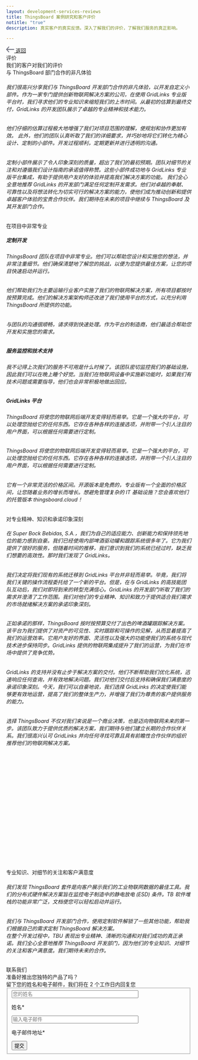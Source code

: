 ```yaml
---
layout: development-services-reviews
title: ThingsBoard 案例研究和客户评价
notitle: "true"
description: 真实客户的真实反馈。深入了解我们的评价，了解我们服务的真正影响。

---
```


<section id="hero" class="light-text">
</section>
<section id="review-asg" class="full-review">
    <div class="content-wrapper">
        <a class="back-link" href="/docs/services/development-services/">
            <span class="icon">
                <svg xmlns="http://www.w3.org/2000/svg" width="22" height="16" viewBox="0 0 22 16" fill="none"><path d="M0.28545 7.23852L6.35409 0.381616C6.74482 -0.0863449 7.51712 -0.128037 7.97021 0.27929C8.42329 0.686613 8.469 1.46369 8.04903 1.90537L3.6635 6.85758H20.8621C21.4905 6.85758 22 7.36926 22 8.0004C22 8.63158 21.4905 9.14322 20.8621 9.14322H3.6635L8.04903 14.0954C8.469 14.5371 8.4122 15.3128 7.95912 15.7201C7.50603 16.1274 6.74482 16.0871 6.35409 15.6192L0.28545 8.76228C-0.110773 8.2079 -0.0791988 7.7102 0.28545 7.23852Z" fill="#727381"/></svg>
            </span>
            <span>返回</span>
        </a>
        <div class="header">
            <div class="side-title">
                <span>评价</span>
            </div>
            <span class="title">我们的客户对我们的评价</span>
        </div>
        <div class="review">
            <div class="logo">
                <img src="/images/development-services/logo-asg-tech.svg" alt=""/>
            </div>
            <div class="review-header">与 ThingsBoard 部门合作的非凡体验</div>
            <div class="review-body"><h6>我们很高兴分享我们与 ThingsBoard 开发部门合作的非凡体验，以开发自定义小部件。作为一家专门提供创新物联网解决方案的公司，在使用 GridLinks 专业版平台时，我们寻求他们的专业知识来缩短我们的上市时间。从最初的估算到最终交付，GridLinks 的开发团队展示了卓越的专业精神和技术能力。</h6>
            <h6>他们仔细的估算过程极大地增强了我们对项目范围的理解，使规划和协作更加有效。
            此外，他们的团队认真听取了我们的详细要求，并巧妙地将它们转化为精心设计、定制的小部件。开发过程顺利，定期更新并进行透明的沟通。</h6>
            <h6>定制小部件展示了令人印象深刻的质量，超出了我们的最初预期。团队对细节的关注和对遵循我们设计指南的承诺值得称赞。这些小部件成功地与 GridLinks 专业版平台集成，有助于提供用户友好的体验并提高我们解决方案的功能。
            我们全心全意地推荐 GridLinks 的开发部门满足任何定制开发需求。他们对卓越的奉献、可靠性以及将想法转化为切实可行的解决方案的能力，使他们成为推动创新和提供卓越客户体验的宝贵合作伙伴。我们期待在未来的项目中继续与 ThingsBoard 及其开发部门合作。</h6>
            </div>
        </div>
    </div>
</section>
<section id="review-kalitec" class="full-review">
    <div class="content-wrapper">
        <div class="review">
            <div class="logo">
                <img src="/images/development-services/logo-kalitec.svg" alt=""/>
            </div>
            <div class="review-header">在项目中非常专业</div>
            <div class="review-body">
                <h5>定制开发</h5>
                <h6>ThingsBoard 团队在项目中非常专业。他们可以帮助您设计和实施您的想法，并非常注重细节。他们确保清楚地了解您的挑战，以便为您提供最佳方案，让您的项目快速启动并运行。</h6>
                <h6>他们帮助我们为主要运输行业客户实施了我们的物联网解决方案，所有项目都按时按预算完成。他们的解决方案架构师还改进了我们使用平台的方式，以充分利用 ThingsBoard 所提供的功能。</h6>
                <h6>与团队的沟通很顺畅，请求得到快速处理。作为平台的制造商，他们最适合帮助您开发和实施您的需求。</h6>
                <h5>服务监控和技术支持</h5>
                <h6>我不记得上次我们的服务不可用是什么时候了。该团队密切监控我们的基础设施，因此我们可以在晚上睡个好觉。当我们在物联网设备中实施新功能时，如果我们有技术问题或需要指导，他们也会非常积极地做出回应。</h6>
                <h5>GridLinks 平台</h5>
                <h6>ThingsBoard 将使您的物联网后端开发变得轻而易举。它是一个强大的平台，可以处理您抛给它的任何东西。它存在各种各样的连接选项，并附带一个引人注目的用户界面，可以根据任何需要进行定制。</h6>
                <h6>ThingsBoard 将使您的物联网后端开发变得轻而易举。它是一个强大的平台，可以处理您抛给它的任何东西。它存在各种各样的连接选项，并附带一个引人注目的用户界面，可以根据任何需要进行定制。</h6>
                <h6>它有一个非常灵活的价格区间。开源版本是免费的，专业版有一个全面的价格区间，让您随着业务的增长而增长。想避免管理复杂的 IT 基础设施？您会喜欢他们的托管版本 thingsboard.cloud！</h6>
            </div>
        </div>
    </div>
</section>
<section id="review-superbockgroup" class="full-review">
    <div class="content-wrapper">
        <div class="review">
            <div class="logo">
                <img src="/images/development-services/logo-super-bock-group.svg" alt=""/>
            </div>
            <div class="review-header">对专业精神、知识和承诺印象深刻</div>
            <div class="review-body">
                <h6>在 Super Bock Bebidas, S.A.，我们为自己的适应能力、创新能力和保持领先地位的能力感到自豪。我们已经使用内部啤酒驱动罐和跟踪系统很多年了。它为我们提供了很好的服务，但随着时间的推移，我们意识到我们的系统已经过时，缺乏我们想要的高效性。那时我们发现了 GridLinks。</h6>
                <h6>我们决定将我们现有的系统迁移到 GridLinks 平台并非轻而易举。毕竟，我们将我们关键的操作流程委托给了一个新的平台。但是，在与 GridLinks 的高技能团队互动后，我们对即将到来的转型充满信心。GridLinks 的开发部门听取了我们的需求并澄清了工作范围。我们对他们的专业精神、知识和致力于提供适合我们需求的市场就绪解决方案的承诺印象深刻。</h6>
                <h6>正如承诺的那样，ThingsBoard 按时按预算交付了出色的啤酒罐跟踪解决方案。该平台为我们提供了对资产的可见性、实时跟踪和可操作的见解，从而显着提高了我们的运营效率。它用户友好的界面、灵活性以及强大的功能使我们的系统与现代技术进步保持同步。GridLinks 提供的物联网集成提升了我们的运营，为我们在市场中提供了竞争优势。</h6>
                <h6>GridLinks 的支持并没有止步于解决方案的交付。他们不断帮助我们优化系统，迅速响应任何查询，并有效地解决问题。我们对他们交付后支持和确保我们满意度的承诺印象深刻。今天，我们可以自豪地说，我们选择 GridLinks 的决定使我们能够更有效地运营，提高了我们的整体生产力，并增强了我们为尊贵的客户提供服务的能力。</h6>
                <h6>选择 ThingsBoard 不仅对我们来说是一个商业决策，也是迈向物联网未来的第一步。该团队致力于提供优质的解决方案，我们期待与他们建立长期的合作伙伴关系。我们很高兴认可 GridLinks 并向任何寻找可靠且具有前瞻性合作伙伴的组织推荐他们的物联网解决方案。</h6>
            </div>
        </div>
    </div>
    <svg id="rectangle1" class="bg-rectangle"><rect/></svg>
    <svg id="rectangle2" class="bg-rectangle"><rect/></svg>
</section>
<section id="review-ionatech" class="full-review">
    <div class="content-wrapper">
        <div class="review">
            <div class="logo">
                <img src="/images/development-services/logo-iona-tech.svg" alt=""/>
            </div>
            <div class="review-header">专业知识、对细节的关注和客户满意度</div>
            <div class="review-body">
                <h6>我们发现 ThingsBoard 套件是向客户展示我们的工业物联网数据的最佳工具。我们的分布式硬件解决方案旨在监控电子制造中的静电放电 (ESD) 条件。TB 软件堆栈的功能非常广泛，文档使您可以轻松启动并运行。</h6>
                <h6>我们与 ThingsBoard 开发部门合作，使用定制软件解锁了一些其他功能，帮助我们根据自己的需求定制 ThingsBoard 解决方案。<br>在整个开发过程中，TBU 表现出专业精神、清晰的沟通和对我们成功的真正承诺。我们全心全意地推荐 ThingsBoard 开发部门，因为他们的专业知识、对细节的关注和客户满意度。我们期待未来的合作。</h6>
            </div>
        </div>
    </div>
</section>
<section id="get-in-touch" class="get-in-touch full-review">
    <div class="content-wrapper content-get-in-touch">
        <div class="side-title">
            <span id="side-title-heading">联系我们</span>
        </div>
        <div class="info">
            <div class="section-title">准备好推出您独特的产品了吗？</div>
            <div class="section-text">留下您的姓名和电子邮件，我们将在 2 个工作日内回复您</div>
        </div>
        <form id="contact-form" class="contact-form" method="post" onsubmit="return validateContactForm(this)">
            <fieldset>
                <div class="form-section">
                    <div class="form-element">
                        <label for="name">
                            <input id="name" class="cdu-form-control" value="" placeholder="您的姓名" name="name" type="text" size="40" maxlength="50">
                            <p>姓名*</p>
                        </label>
                    </div>
                    <div class="form-element">
                        <label for="email">
                            <input id="email" class="cdu-form-control" value="" placeholder="输入电子邮件" name="email" type="email" size="40" maxlength="80">
                            <p>电子邮件地址*</p>
                        </label>
                    </div>
                </div>
                <div class="submit-button-container">
                    <input class="cdu-button" value="提交" type="submit">
                </div>
            </fieldset>
        </form>
    </div>
    <!-- <svg id="rectangle3" class="bg-rectangle"><rect/></svg> -->
    <!-- <svg id="rectangle4" class="bg-rectangle"><rect/></svg> -->
</section>

<script type="text/javascript">

    function validateContactForm(form) {
        var name = $('input[name=name]', form).val();
        var email = $('input[name=email]', form).val();

        if (!validateValue('Name', name)) {
            return false;
        }
        if (!validateValue('Email Address', email)) {
            return false;
        }

        var emailExp = /^[a-zA-Z0-9._%-]+@[a-zA-Z0-9.-]+\.[a-zA-Z]{2,4}$/;
        if(email.match(emailExp)==null) {
            window.alert("Entered Email Address is not valid.");
            return false; 
        }
    }

    function validateValue(name, val) {
        if (isEmpty(val)) {
            window.alert("Please fill '" + name + "' field.");
            return false;
        }
        return true;
    }

    function isEmpty(val) {
        return val === undefined || val === null || val.trim().length == 0;
    }


    var contactform =  document.getElementById('contact-form');

    contactform.setAttribute('action', 'https://formspree.io/f/xbjvbeln');

    jqueryDefer(
        function () {
            $( document ).ready(function() {
               /*  $('html, body').animate({
                            scrollTop: $('#contact-form').offset().top - 200
                          }, 0);*/
                 $('#contact-form .form-element .form-control').addClass("input--empty");
                 $('#contact-form .form-element .form-control').on('input', function() {
                      if( !$(this).val() ) {
                         $(this).addClass("input--empty");
                      } else {
                         $(this).removeClass("input--empty");
                      }
                 });

                 $.urlParam = function (name) {
                     var results = new RegExp('[\?&]' + name + '=([^&#]*)').exec(window.location.href);
                     return results ? results[1] : null;
                 };
                 var subjectValue = $.urlParam('subject');
                 if (subjectValue != undefined && subjectValue.trim().length > 0) {
                    $('#contact-form select[name=subject]').val(decodeURIComponent(subjectValue));
                    $('#contact-form select[name=subject]').removeClass("input--empty");
                 }
            });
        }
    );

</script>